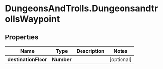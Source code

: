 # DungeonsAndTrolls.DungeonsandtrollsWaypoint

## Properties

Name | Type | Description | Notes
------------ | ------------- | ------------- | -------------
**destinationFloor** | **Number** |  | [optional] 



